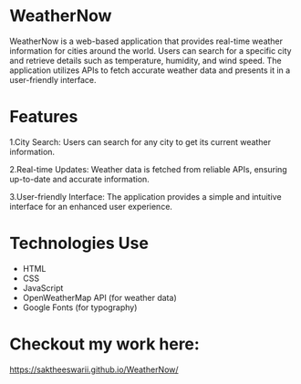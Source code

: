 # WeatherNow
WeatherNow is a web-based application that provides real-time weather information for cities around the world. Users can search for a specific city and retrieve details such as temperature, humidity, and wind speed. The application utilizes APIs to fetch accurate weather data and presents it in a user-friendly interface.

# Features


1.City Search: Users can search for any city to get its current weather information.


2.Real-time Updates: Weather data is fetched from reliable APIs, ensuring up-to-date and accurate information.


3.User-friendly Interface: The application provides a simple and intuitive interface for an enhanced user experience.

# Technologies Use
* HTML
* CSS
* JavaScript
* OpenWeatherMap API (for weather data)
* Google Fonts (for typography)

# Checkout my work here:
https://saktheeswarii.github.io/WeatherNow/
